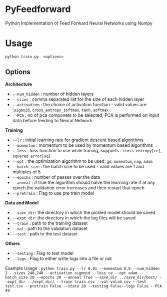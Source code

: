 # PyFeedforward

Python Implementation of Feed Forward Neural Networks using Numpy

# Usage

`python train.py  <options>`

## Options
**Architecture** 
* `--num_hidden` : number of hidden layers
* `--sizes`      : comma separated list for the size of each hidden layer
* `--activation` : the choice of activation function - valid values are :`sigmoid`, `cross_entropy_softmax`, `tanh`, `softmax`
* `--PCA`        :  no of pca componets to be selected, PCA is performed on input data before feeding to Neural Network 

**Training**
* `--lr`         : initial learning rate for gradient descent based algorithms
* `--momentum`   : momentum to be used by momentum based algorithms
* `--loss`       : loss function to use while traning, supports : `cross_entropy[ce]`, `squared error[sq]`
* `--opt`        : the optimization algorithm to be used: `gd`, `momentum`, `nag`, `adam`
* `--batch_size` : the batch size to be used - valid values are 1 and multiples of 5
* `--epochs`     : number of passes over the data
* `--anneal`     : if true the algorithm should halve the learning rate if at any epoch the validation error increases and then restart that epoch
* `--pretrain`   : Flag to use pre train model

**Data and Model**
* `--save_dir`: the directory in which the pickled model should be saved
* `--expt_dir`: the directory in which the log files will be saved
* `--train`   : path to the training dataset
* `--val`     : path to the validation dataset
* `--test`    : path to the test dataset

**Others**
* `--testing` : Flag to test model
* `--logs`    : Flag to either write logs into a file or not 


Example Usage : `python train.py --lr 0.01 --momentum 0.9 --num_hidden 2 --sizes 240,240 --activation sigmoid --loss ce --opt adam --batch_size 20 --epochs 20 --anneal True --save_dir ../save_dir/best/ --expt_dir ../expt_dir/ --train train.csv --val valid.csv --test test.csv --pretrain False --state 20 --testing False--logs False --PCA 40`

